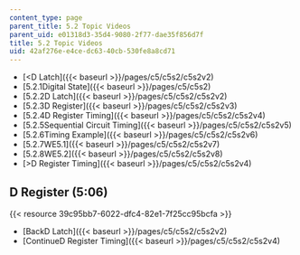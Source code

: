 ```yaml
---
content_type: page
parent_title: 5.2 Topic Videos
parent_uid: e01318d3-35d4-9080-2f77-dae35f856d7f
title: 5.2 Topic Videos
uid: 42af276e-e4ce-dc63-40cb-530fe8a8cd71
---
```


*   [<D Latch]({{< baseurl >}}/pages/c5/c5s2/c5s2v2)
*   [5.2.1Digital State]({{< baseurl >}}/pages/c5/c5s2)
*   [5.2.2D Latch]({{< baseurl >}}/pages/c5/c5s2/c5s2v2)
*   [5.2.3D Register]({{< baseurl >}}/pages/c5/c5s2/c5s2v3)
*   [5.2.4D Register Timing]({{< baseurl >}}/pages/c5/c5s2/c5s2v4)
*   [5.2.5Sequential Circuit Timing]({{< baseurl >}}/pages/c5/c5s2/c5s2v5)
*   [5.2.6Timing Example]({{< baseurl >}}/pages/c5/c5s2/c5s2v6)
*   [5.2.7WE5.1]({{< baseurl >}}/pages/c5/c5s2/c5s2v7)
*   [5.2.8WE5.2]({{< baseurl >}}/pages/c5/c5s2/c5s2v8)
*   [\>D Register Timing]({{< baseurl >}}/pages/c5/c5s2/c5s2v4)

D Register (5:06)
-----------------

{{< resource 39c95bb7-6022-dfc4-82e1-7f25cc95bcfa >}}

*   [BackD Latch]({{< baseurl >}}/pages/c5/c5s2/c5s2v2)
*   [ContinueD Register Timing]({{< baseurl >}}/pages/c5/c5s2/c5s2v4)